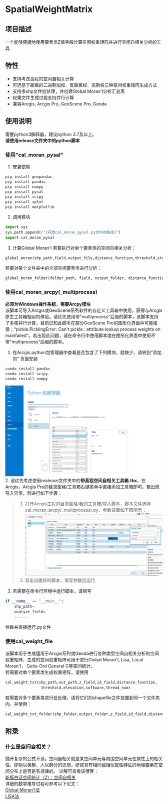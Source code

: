 # SpatialWeightMatrix
## 项目描述
一个能够便捷地使用要素类Z值字段计算空间权重矩阵并进行空间自相关分析的工具   
## 特性  
- 支持考虑高程的空间自相关计算
- 可选基于距离的二进制加权、反距离权、高斯权三种空间权重矩阵生成方式
- 支持多shp文件批处理，并创建Global Moran'I分析汇总表
- 权重文件生成过程支持并行计算
- 兼容Arcgis, Arcgis Pro, GeoScene Pro, Geoda
## 使用说明
需要python3解释器，建议python 3.7及以上。    
**请使用release文件夹中的python脚本**
### 使用"cal_moran_pysal"
1. 安装依赖
~~~
pip install geopandas
pip install pandas
pip install numpy
pip install pysal
pip install scipy
pip install splot
pip install matplotlib
~~~
2. 调用模块
~~~python
import sys
sys.path.append(r"{存放cal_moran_pysal.py文件的路径}")
import cal_moran_pysal
~~~
3. 计算Global Moran'I
若要执行对单个要素类的空间自相关分析：
~~~python
global_moran(shp_path,field,output_file,distance_function,threshold,std,elevation)
~~~
若要对某个文件夹中的全部空间要素类进行分析：
~~~python
global_moran_folder(folder_path, field, output_folder, distance_function, threshold, std, elevation)
~~~
### 使用cal_moran_arcpy(_multiprocess)
**必须为Windows操作系统，需要Arcpy模块**      
该脚本可导入Arcgis或GeoScene系列软件的自定义工具箱中使用，获得与Arcgis原生工具箱相似的体验。请优先使用带"multiprocess"后缀的脚本，该脚本支持了多核并行计算，目前已知此脚本在部分GeoScene Pro的图形化界面中可能报错：“pickle.PicklingError: Can't pickle <functionprocess weights at0x0000022901A3A168>: attribute lookup   process weights on  mainfailed”。若出现此问题，请在命令行中使用脚本或在图形化界面中使用不带"multiprocess"后缀的脚本。       
1. 在Arcgis python包管理器中查看是否包含了下列模块，若缺少，请转到“添加包”
页面安装  
~~~
conda install pandas   
conda install scipy
conda install numpy
~~~
![GeoScene Pro python包管理页](./picture/1.png)
2. 请优先考虑使用realease文件夹中的**带高程空间自相关工具箱.tbx**，在Arcgis，Arcgis Pro的目录窗格/工具箱右键菜单中直接添加工具箱即可。若出现导入异常，则进行如下步骤：
> 1. 打开Arcgis工程的目录窗格/我的工具箱/导入脚本，脚本文件选择cal_moran_arcpy(_multiprocess).py，参数设置如下图所示：
![设置脚本参数](./picture/2.png)
> 2. 双击设置好的脚本，填写参数后运行
3. 若需要在命令行环境中运行脚本，请填写
~~~python
if __name__ == "__main__":
    shp_path=
    analyze_field=
    ......
~~~
参数并直接运行.py文件
### 使用cal_weight_file
该脚本用于生成适用于Arcgis系列或Geoda进行各种类型空间自相关分析的空间权重矩阵，生成的空间权重矩阵可用于进行Global Moran'I, Lisa, Local Moran'I， Getis-Ord General G等空间统计。    
若需要对单个要素类生成权重矩阵，请使用
~~~python
cal_weight_txt(shp_path,out_path,z_field,id_field,distance_function,
                threshold,elevation,software,thread_num)
~~~
若需要对多个要素类进行批处理，请将它们的shapefile文件放置到同一个文件夹内，并使用：
~~~python
cal_weight_txt_folder(shp_folder,output_folder,z_field,id_field,distance_function,threshold,elevation,software,thread_num)
~~~   
## 附录
### 什么是空间自相关？    
抛开复杂的公式不谈，空间自相关就是某空间单元与周围空间单元在属性上的相关性，即物以类聚，人以群分的思想，研究具有相同或相似属性特征的地理要素在空间分布上是否是有规律的。
详解可查看该博客：    
[新版白话空间统计（2）：空间自相关](https://blog.csdn.net/allenlu2008/article/details/104204891)     
详细的数学推导过程可参考以下论文：   
[Global Moran'I法](https://www.jstor.org/stable/2332142?origin=crossref)    
[LISA法](https://onlinelibrary.wiley.com/doi/epdf/10.1111/j.1538-4632.1995.tb00338.x)
